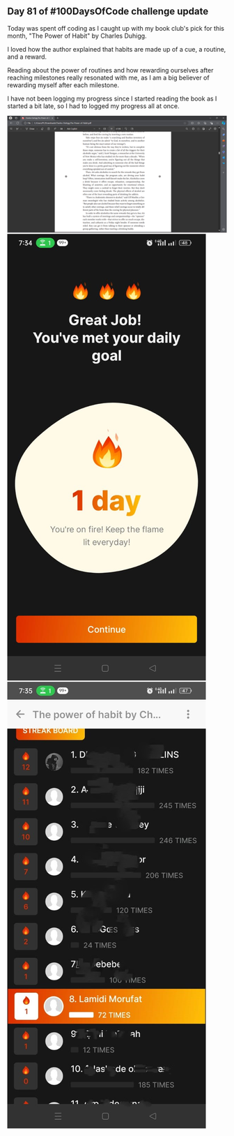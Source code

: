 ## Day 81 of #100DaysOfCode challenge update

Today was spent off coding as I caught up with my book club's pick for this month, "The Power of Habit" by Charles Duhigg. 

I loved how the author explained that habits are made up of a cue, a routine, and a reward.

Reading about the power of routines and how rewarding ourselves after reaching milestones really resonated with me, as I am a big believer of rewarding myself after each milestone.

I have not been logging my progress since I started reading the book as I started a bit late, so I had to logged my progress all at once.

![book](./Screenshots/book.png)
![log](./Screenshots/log.jpeg)
![team](./Screenshots/team.jpeg)